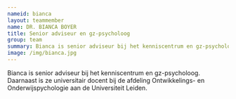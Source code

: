 ```yaml
---
nameid: bianca
layout: teammember
name: DR. BIANCA BOYER
title: Senior adviseur en gz-psycholoog
group: team
summary: Bianca is senior adviseur bij het kenniscentrum en gz-psycholoog. Daarnaast is ze universitair docent bij de afdeling Ontwikkelings- en Onderwijspychologie aan de Universiteit Leiden.
image: /img/bianca.jpg
---
```


Bianca is senior adviseur bij het kenniscentrum en gz-psycholoog. Daarnaast is ze universitair docent bij de afdeling Ontwikkelings- en Onderwijspychologie aan de Universiteit Leiden.
